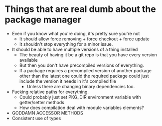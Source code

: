# Things that are real dumb about the package manager

* Even if you know what you're doing, it's pretty sure you're not
  * It should allow force removing + force checkout + force update
  * It shouldn't stop everything for a minor issue.
* It should be able to have multiple versions of a thing installed
  * The beauty of having it be a git repo is that you have every version available
  * But then you don't have precompiled versions of everything.
  * If a package requires a precompiled version of another package other than the latest one
    could the required package could just include the version it needs in it's compiled file
    * Unless there are changing binary dependencies too.
* Fucking relative paths for everything.
  * Could probably just set PKG_DIR environment variable with getter/setter methods
  * How does compilation deal with module variables elements?
* GODDAMN ACCESSOR METHODS
* Consistent use of types
